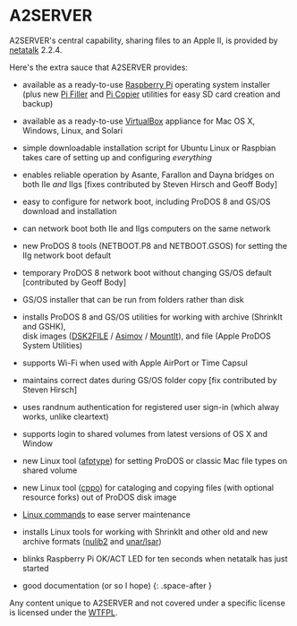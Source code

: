 # A2SERVER

A2SERVER's central capability, sharing files to an Apple II, is provided by
[netatalk][] 2.2.4.

Here's the extra sauce that A2SERVER provides:

* available as a ready-to-use [Raspberry Pi][] operating system installer  
  (plus new [Pi Filler][Raspberry Pi Party] and [Pi Copier][Raspberry Pi Party] utilities for easy SD card
  creation and backup)

* available as a ready-to-use [VirtualBox][] appliance for Mac OS X, Windows,
  Linux, and Solari

* simple downloadable installation script for Ubuntu Linux or Raspbian takes
  care of setting up and configuring *everything*

* enables reliable operation by Asante, Farallon and Dayna bridges on both IIe
  *and* IIgs \[fixes contributed by Steven Hirsch and Geoff Body\]

* easy to configure for network boot, including ProDOS 8 and GS/OS download
  and installation

* can network boot both IIe and IIgs computers on the same network

* new ProDOS 8 tools (NETBOOT.P8 and NETBOOT.GSOS) for setting the IIg network
  boot default

* temporary ProDOS 8 network boot without changing GS/OS default \[contributed
  by Geoff Body\]

* GS/OS installer that can be run from folders rather than disk

* installs ProDOS 8 and GS/OS utilities for working with archive (ShrinkIt and
  GSHK),  
  disk images ([DSK2FILE][] / [Asimov][NF products] / [MountIt][]), and file (Apple
  ProDOS System Utilities)

* supports Wi-Fi when used with Apple AirPort or Time Capsul

* maintains correct dates during GS/OS folder copy \[fix contributed by Steven
  Hirsch\]

* uses randnum authentication for registered user sign-in (which alway works,
  unlike cleartext)

* supports login to shared volumes from latest versions of OS X and Window

* new Linux tool ([afptype][]) for setting ProDOS or
  classic Mac file types on shared volume

* new Linux tool ([cppo][]) for cataloging and copying
  files (with optional resource forks) out of ProDOS disk image

* [Linux commands][A2SERVER commands] to ease server maintenance

* installs Linux tools for working with ShrinkIt and other old and new archive
  formats ([nulib2][] and [unar/lsar][The Unarchiver])

<!--
* sets up Raspberry Pi for shell login from Apple II via USB-serial cable or
  Raspberry Pi console cable
-->

* blinks Raspberry Pi OK/ACT LED for ten seconds when netatalk has just
  started

* good documentation (or so I hope)
{: .space-after }

Any content unique to A2SERVER and not covered under a specific license is
licensed under the [WTFPL][].

[netatalk]: http://netatalk.sourceforge.net/
[Raspberry Pi]: http://www.raspberrypi.org/
[Raspberry Pi Party]: http://ivanx.com/raspberrypi/
[VirtualBox]: http://www.virtualbox.org/
[DSK2FILE]: http://www.dwheeler.com/6502/oneelkruns/dsk2file.html
[NF products]: http://www.ninjaforce.com/html/products.html
[MountIt]: http://www.brutaldeluxe.fr/products/apple2gs/mountit.html
[afptype]: scripts/tools/afptype.txt
[cppo]: scripts/tools/cppo.txt
[A2SERVER commands]: a2server_commands.md
[nulib2]: http://www.nulib.com/
[The Unarchiver]: http://unarchiver.c3.cx/
[WTFPL]: http://www.wtfpl.net/
